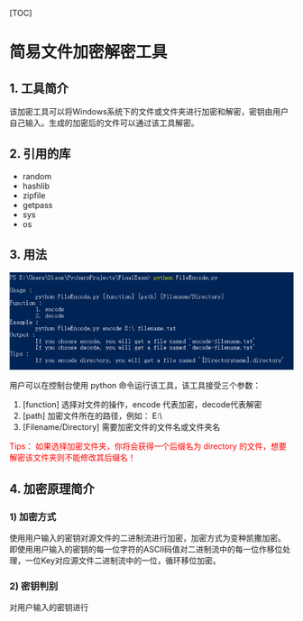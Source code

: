[TOC]
# 简易文件加密解密工具

## 1. 工具简介
该加密工具可以将Windows系统下的文件或文件夹进行加密和解密，密钥由用户自己输入。生成的加密后的文件可以通过该工具解密。

## 2. 引用的库
- random
- hashlib
- zipfile
- getpass
- sys
- os

## 3. 用法
![用法](./pic/用法.PNG)

用户可以在控制台使用 python 命令运行该工具，该工具接受三个参数：
1. [function]
   选择对文件的操作，encode 代表加密，decode代表解密
2. [path]
   加密文件所在的路径，例如： E:\
3. [Filename/Directory]
   需要加密文件的文件名或文件夹名

<font color = red>Tips：
如果选择加密文件夹，你将会获得一个后缀名为 directory 的文件，想要解密该文件夹则不能修改其后缀名！
</font>

## 4. 加密原理简介

### 1) 加密方式
使用用户输入的密钥对源文件的二进制流进行加密，加密方式为变种凯撒加密。
即使用用户输入的密钥的每一位字符的ASCII码值对二进制流中的每一位作移位处理，一位Key对应源文件二进制流中的一位，循环移位加密。

### 2) 密钥判别
对用户输入的密钥进行